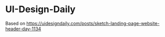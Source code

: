 # UI-Design-Daily
 Based on https://uidesigndaily.com/posts/sketch-landing-page-website-header-day-1134
